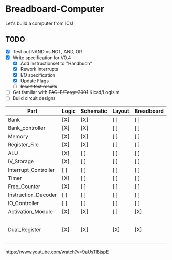 # Breadboard-Computer
Let's build a computer from ICs!

## TODO
- [X] Test out NAND vs NOT, AND, OR
- [X] Write specification for V0.4
  - [X] Add Instructionset to "Handbuch"
  - [X] Rework Interrupts
  - [X] I/O specification
  - [X] Update Flags
  - [ ] ~~Insert test results~~
- [ ] Get familiar with ~~EAGLE/Target3001~~ Kicad/Logisim
- [ ] Build circuit designs

| Part                  | Logic | Schematic | Layout | Breadboard | Etching | Soldering | Etcher | Documenation | Engineer | Comment
|-----------------------|-------|-----------|--------|------------|---------|-----------|--------|--------------|----------|---------
| Bank                  | [X]   | [X]       | [ ]    | [ ]        | [ ]     | [ ]       |        | [ ]          | alex     | 
| Bank\_controller      | [X]   | [X]       | [ ]    | [ ]        | [ ]     | [ ]       |        | [ ]          | alex     | 
| Memory                | [X]   | [X]       | [ ]    | [ ]        | [ ]     | [ ]       |        | [ ]          | alex     | 
| Register\_File        | [X]   | [X]       | [ ]    | [ ]        | [ ]     | [ ]       |        | [ ]          | alex     | 
| ALU                   | [X]   | [ ]       | [ ]    | [ ]        | [ ]     | [ ]       |        | [ ]          | simon    | 
| IV\_Storage           | [X]   | [ ]       | [ ]    | [ ]        | [ ]     | [ ]       |        | [ ]          | alex     | 
| Interrupt\_Controller | [ ]   | [ ]       | [ ]    | [ ]        | [ ]     | [ ]       |        | [ ]          | alex     | 
| Timer                 | [X]   | [ ]       | [ ]    | [ ]        | [ ]     | [ ]       |        | [ ]          | alex     | 
| Freq\_Counter         | [X]   | [ ]       | [ ]    | [ ]        | [ ]     | [ ]       |        | [ ]          | alex     | 
| Instruction\_Decoder  | [ ]   | [ ]       | [ ]    | [ ]        | [ ]     | [ ]       |        | [ ]          | alex     | 
| IO\_Controller        | [ ]   | [ ]       | [ ]    | [ ]        | [ ]     | [ ]       |        | [ ]          | simon    | 
| Activation\_Module    | [X]   | [X]       | [ ]    | [X]        | [ ] x7  | [ ] x7    |        | [ ]          | alex     | 
| Dual\_Register        | [X]   | [X]       | [X]    | [X]        | [ ] x2  | [ ] x2    |        | [ ]          | alex     | Replacement for BID-Regiser and IR
https://www.youtube.com/watch?v=9aUsTlBjspE
